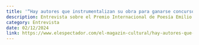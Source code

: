 ```yaml
---
title: '“Hay autores que instrumentalizan su obra para ganarse concursos”, El Espectador'
description: Entrevista sobre el Premio Internacional de Poesía Emilio Prados, para El Magazín Cultural de El Espectador.
category: Entrevista
date: 02/12/2024
link: https://www.elespectador.com/el-magazin-cultural/hay-autores-que-instrumentalizan-su-obra-para-ganarse-concursos-sebastian-martinez-vanegas-escritor-noticias-hoy/
---
```

